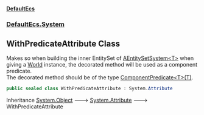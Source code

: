 #### [DefaultEcs](index.md 'index')
### [DefaultEcs.System](index.md#DefaultEcs_System 'DefaultEcs.System')
## WithPredicateAttribute Class
Makes so when building the inner EntitySet of [AEntitySetSystem&lt;T&gt;](AEntitySetSystem_T_.md 'DefaultEcs.System.AEntitySetSystem&lt;T&gt;') when giving a [World](World.md 'DefaultEcs.World') instance, the decorated method will be used as a component predicate.  
The decorated method should be of the type [ComponentPredicate&lt;T&gt;(T)](ComponentPredicate_T_(T).md 'DefaultEcs.ComponentPredicate&lt;T&gt;(T)').  
```csharp
public sealed class WithPredicateAttribute : System.Attribute
```

Inheritance [System.Object](https://docs.microsoft.com/en-us/dotnet/api/System.Object 'System.Object') &#129106; [System.Attribute](https://docs.microsoft.com/en-us/dotnet/api/System.Attribute 'System.Attribute') &#129106; WithPredicateAttribute  
